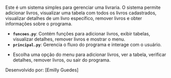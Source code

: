 <!-- Sistema de Gerenciamento de Livraria -->

Este é um sistema simples para gerenciar uma livraria. O sistema permite adicionar livros, visualizar uma tabela com todos os livros cadastrados, visualizar detalhes de um livro específico, remover livros e obter informações sobre o programa.

<!-- Funcionalidades -->

<!-- Adicionar Livro: Permite adicionar um livro à lista com o nome, autor e ano de publicação.

Mostrar Tabela de Livros: Exibe uma tabela com todos os livros cadastrados, mostrando o nome, autor e ano de publicação.

Ver Detalhes de um Livro: Permite buscar e visualizar os detalhes de um livro específico pelo nome.

Remover um Livro: Permite remover um livro da lista pelo nome.

Sair: Encerra o programa. -->

<!-- Estrutura do Projeto -->

- **`funcoes.py`**: Contém funções para adicionar livros, exibir tabelas, visualizar detalhes, remover livros e mostrar o menu.
- **`principal.py`**: Gerencia o fluxo do programa e interage com o usuário.


<!-- Interaja com o Menu: -->
- Escolha uma opção do menu para adicionar livros, ver a tabela, verificar detalhes, remover livros, ou sair do programa.

<!-- Desenvolvedor: -->

Desenvolvido por: [Emilly Guedes]
